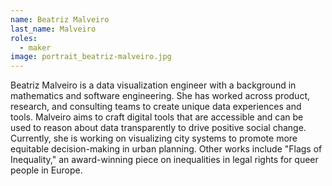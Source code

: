 ```yaml
---
name: Beatriz Malveiro
last_name: Malveiro
roles:
  - maker
image: portrait_beatriz-malveiro.jpg
---
```

Beatriz Malveiro is a data visualization engineer with a background in mathematics and software engineering. She has worked across product, research, and consulting teams to create unique data experiences and tools. Malveiro aims to craft digital tools that are accessible and can be used to reason about data transparently to drive positive social change. Currently, she is working on visualizing city systems to promote more equitable decision-making in urban planning. Other works include "Flags of Inequality," an award-winning piece on inequalities in legal rights for queer people in Europe.

